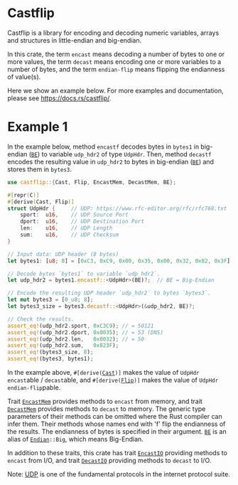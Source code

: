 # Castflip

Castflip is a library for encoding and decoding numeric variables,
arrays and structures in little-endian and big-endian.

In this crate, the term `encast` means decoding a number of bytes to
one or more values, the term `decast` means encoding one or more
variables to a number of bytes, and the term `endian-flip` means
flipping the endianness of value(s).

Here we show an example below.  For more examples and documentation,
please see <https://docs.rs/castflip/>.

# Example 1

In the example below, method `encastf` decodes bytes in `bytes1` in
big-endian ([`BE`]) to variable `udp_hdr2` of type `UdpHdr`.  Then,
method `decastf` encodes the resulting value in `udp_hdr2` to bytes in
big-endian ([`BE`]) and stores them in `bytes3`.

```rust
use castflip::{Cast, Flip, EncastMem, DecastMem, BE};

#[repr(C)]
#[derive(Cast, Flip)]
struct UdpHdr {     // UDP: https://www.rfc-editor.org/rfc/rfc768.txt
    sport:  u16,    // UDP Source Port
    dport:  u16,    // UDP Destination Port
    len:    u16,    // UDP Length
    sum:    u16,    // UDP Checksum
}

// Input data: UDP header (8 bytes)
let bytes1: [u8; 8] = [0xC3, 0xC9, 0x00, 0x35, 0x00, 0x32, 0x82, 0x3F];

// Decode bytes `bytes1` to variable `udp_hdr2`.
let udp_hdr2 = bytes1.encastf::<UdpHdr>(BE)?;  // BE = Big-Endian

// Encode the resulting UDP header `udp_hdr2` to bytes `bytes3`.
let mut bytes3 = [0_u8; 8];
let bytes3_size = bytes3.decastf::<UdpHdr>(&udp_hdr2, BE)?;

// Check the results.
assert_eq!(udp_hdr2.sport, 0xC3C9); // = 50121
assert_eq!(udp_hdr2.dport, 0x0035); // = 53 (DNS)
assert_eq!(udp_hdr2.len,   0x0032); // = 50
assert_eq!(udp_hdr2.sum,   0x823F);
assert_eq!(bytes3_size, 8);
assert_eq!(bytes3, bytes1);
```

In the example above, `#[derive(`[`Cast`]`)]` makes the value of
`UdpHdr` `encast`able / `decast`able, and `#[derive(`[`Flip`]`)]`
makes the value of `UdpHdr` `endian-flip`pable.

Trait [`EncastMem`] provides methods to `encast` from memory, and
trait [`DecastMem`] provides methods to `decast` to memory.  The
generic type parameters of their methods can be omitted where the Rust
compiler can infer them.  Their methods whose names end with 'f' flip
the endianness of the results.  The endianness of bytes is specified
in their argument.  [`BE`] is an alias of [`Endian`]`::Big`, which
means Big-Endian.

In addition to these traits, this crate has trait [`EncastIO`]
providing methods to `encast` from I/O, and trait [`DecastIO`]
providing methods to `decast` to I/O.

Note: [UDP] is one of the fundamental protocols in the internet
protocol suite.

[UDP]: https://en.wikipedia.org/wiki/User_Datagram_Protocol


[`Endian`]: https://docs.rs/castflip/latest/castflip/enum.Endian.html
[`NE`]: https://docs.rs/castflip/latest/castflip/constant.NE.html
[`SE`]: https://docs.rs/castflip/latest/castflip/constant.SE.html
[`BE`]: https://docs.rs/castflip/latest/castflip/constant.BE.html
[`LE`]: https://docs.rs/castflip/latest/castflip/constant.LE.html

[`Cast`]: https://docs.rs/castflip/latest/castflip/trait.Cast.html
[`Flip`]: https://docs.rs/castflip/latest/castflip/trait.Flip.html
[`NopFlip`]: https://docs.rs/castflip/latest/castflip/trait.NopFlip.html

[`EncastMem`]: https://docs.rs/castflip/latest/castflip/trait.EncastMem.html
[`DecastMem`]: https://docs.rs/castflip/latest/castflip/trait.DecastMem.html
[`EncastIO`]: https://docs.rs/castflip/latest/castflip/trait.EncastIO.html
[`DecastIO`]: https://docs.rs/castflip/latest/castflip/trait.DecastIO.html

